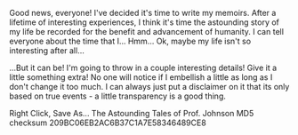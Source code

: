Good news, everyone! I've decided it's time to write my memoirs. After a lifetime of interesting experiences, I think it's time the astounding story of my life be recorded for the benefit and advancement of humanity. I can tell everyone about the time that I... Hmm... Ok, maybe my life isn't so interesting after all...

...But it can be! I'm going to throw in a couple interesting details! Give it a little something extra! No one will notice if I embellish a little as long as I don't change it too much. I can always just put a disclaimer on it that its only based on true events - a little transparency is a good thing.

Right Click, Save As... The Astounding Tales of Prof. Johnson
MD5 checksum 209BC06EB2AC6B37C1A7E58346489CE8
